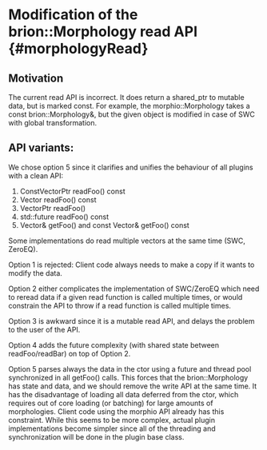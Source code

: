 Modification of the brion::Morphology read API {#morphologyRead}
============

## Motivation

The current read API is incorrect. It does return a shared_ptr to mutable data,
but is marked const. For example, the morphio::Morphology takes a const
brion::Morphology&, but the given object is modified in case of SWC with global
transformation.

## API variants:

We chose option 5 since it clarifies and unifies the behaviour of all plugins
with a clean API:

1. ConstVectorPtr readFoo() const
2. Vector readFoo() const
3. VectorPtr readFoo()
4. std::future<Vector> readFoo() const
5. Vector& getFoo() and const Vector& getFoo() const

Some implementations do read multiple vectors at the same time (SWC, ZeroEQ).

Option 1 is rejected: Client code always needs to make a copy if it wants to
modify the data.

Option 2 either complicates the implementation of SWC/ZeroEQ which need to
reread data if a given read function is called multiple times, or would
constrain the API to throw if a read function is called multiple times.

Option 3 is awkward since it is a mutable read API, and delays the problem to
the user of the API.

Option 4 adds the future complexity (with shared state between readFoo/readBar)
on top of Option 2.

Option 5 parses always the data in the ctor using a future and thread pool
synchronized in all getFoo() calls. This forces that the brion::Morphology has
state and data, and we should remove the write API at the same time. It has the
disadvantage of loading all data deferred from the ctor, which requires out of
core loading (or batching) for large amounts of morphologies. Client code using
the morphio API already has this constraint. While this seems to be more complex,
actual plugin implementations become simpler since all of the threading and
synchronization will be done in the plugin base class.
